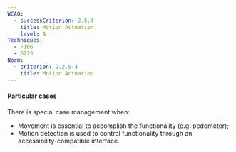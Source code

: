 ```yaml
---
WCAG:
  - successCriterion: 2.5.4
    title: Motion Actuation
    level: A
Techniques:
  - F106
  - G213
Norm:
  - criterion: 9.2.5.4
    title: Motion Actuation
---
```


#### Particular cases

There is special case management when:

- Movement is essential to accomplish the functionality (e.g. pedometer);
- Motion detection is used to control functionality through an accessibility-compatible interface.
